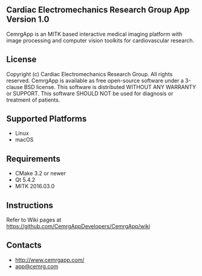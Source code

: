 Cardiac Electromechanics Research Group App Version 1.0
-------------------------------------------------------
CemrgApp is an MITK based interactive medical imaging platform with image processing and computer vision toolkits for cardiovascular research.

License
-------
Copyright (c) Cardiac Electromechanics Research Group. All rights reserved.
CemrgApp is available as free open-source software under a 3-clause BSD license.
This software is distributed WITHOUT ANY WARRANTY or SUPPORT.
This software SHOULD NOT be used for diagnosis or treatment of patients.

Supported Platforms
-------------------
- Linux
- macOS

Requirements
------------
- CMake 3.2 or newer
- Qt 5.4.2
- MITK 2016.03.0

Instructions
------------
Refer to Wiki pages at https://github.com/CemrgAppDevelopers/CemrgApp/wiki

Contacts
--------
- http://www.cemrgapp.com/
- app@cemrg.com
